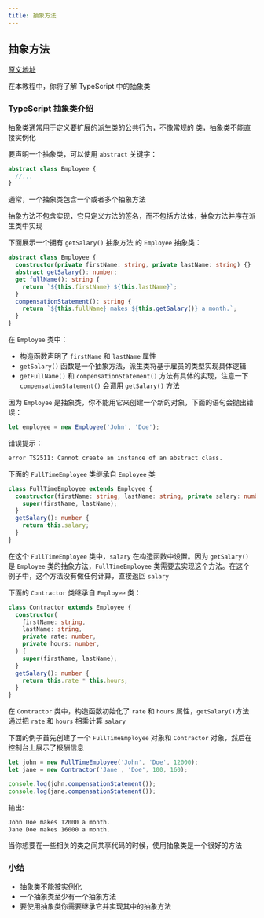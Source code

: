 ```yaml
---
title: 抽象方法
---
```


## 抽象方法

[原文地址](https://www.typescripttutorial.net/typescript-tutorial/typescript-abstract-classes/)

在本教程中，你将了解 TypeScript 中的抽象类

### TypeScript 抽象类介绍

抽象类通常用于定义要扩展的派生类的公共行为，不像常规的 [类](/5-classes/1-class/)，抽象类不能直接实例化

要声明一个抽象类，可以使用 `abstract` 关键字：

```ts
abstract class Employee {
  //...
}
```

通常，一个抽象类包含一个或者多个抽象方法

抽象方法不包含实现，它只定义方法的签名，而不包括方法体，抽象方法并序在派生类中实现

下面展示一个拥有 `getSalary()` 抽象方法 的 `Employee` 抽象类：

```ts
abstract class Employee {
  constructor(private firstName: string, private lastName: string) {}
  abstract getSalary(): number;
  get fullName(): string {
    return `${this.firstName} ${this.lastName}`;
  }
  compensationStatement(): string {
    return `${this.fullName} makes ${this.getSalary()} a month.`;
  }
}
```

在 `Employee` 类中：

- 构造函数声明了 `firstName` 和 `lastName` 属性
- `getSalary()` 函数是一个抽象方法，派生类将基于雇员的类型实现具体逻辑
- `getFullName()` 和 `compensationStatement()` 方法有具体的实现，注意一下 `compensationStatement()` 会调用 `getSalary()` 方法

因为 `Employee` 是抽象类，你不能用它来创建一个新的对象，下面的语句会抛出错误：

```ts
let employee = new Employee('John', 'Doe');
```

错误提示：

```sh
error TS2511: Cannot create an instance of an abstract class.
```

下面的 `FullTimeEmployee` 类继承自 `Employee` 类

```ts
class FullTimeEmployee extends Employee {
  constructor(firstName: string, lastName: string, private salary: number) {
    super(firstName, lastName);
  }
  getSalary(): number {
    return this.salary;
  }
}
```

在这个 `FullTimeEmployee` 类中，`salary` 在构造函数中设置。因为 `getSalary()` 是 `Employee` 类的抽象方法，`FullTimeEmployee` 类需要去实现这个方法。在这个例子中，这个方法没有做任何计算，直接返回 `salary`

下面的 `Contractor` 类继承自 `Employee` 类：

```ts
class Contractor extends Employee {
  constructor(
    firstName: string,
    lastName: string,
    private rate: number,
    private hours: number,
  ) {
    super(firstName, lastName);
  }
  getSalary(): number {
    return this.rate * this.hours;
  }
}
```

在 `Contractor` 类中，构造函数初始化了 `rate` 和 `hours` 属性，`getSalary()`方法通过把 `rate` 和 `hours` 相乘计算 `salary`

下面的例子首先创建了一个 `FullTimeEmployee` 对象和 `Contractor` 对象，然后在控制台上展示了报酬信息

```ts
let john = new FullTimeEmployee('John', 'Doe', 12000);
let jane = new Contractor('Jane', 'Doe', 100, 160);

console.log(john.compensationStatement());
console.log(jane.compensationStatement());
```

输出:

```sh
John Doe makes 12000 a month.
Jane Doe makes 16000 a month.
```

当你想要在一些相关的类之间共享代码的时候，使用抽象类是一个很好的方法

### 小结

- 抽象类不能被实例化
- 一个抽象类至少有一个抽象方法
- 要使用抽象类你需要继承它并实现其中的抽象方法
